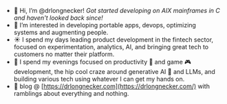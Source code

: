 - 👋 Hi, I’m @drlongnecker!  _Got started developing on AIX mainframes in C and haven't looked back since!_
- 👀 I’m interested in developing portable apps, devops, optimizing systems and augmenting people.
- ☀️ I spend my days leading product development in the fintech sector, focused on experimentation, analytics, AI, and bringing great tech to customers no matter their platform.
- 🌙 I spend my evenings focused on productivity 📃 and game 🎮 development, the hip cool craze around generative AI 🤖 and LLMs, and building various tech using whatever I can get my hands on.
- 📒 blog  @ [https://drlongnecker.com](https://drlongnecker.com/) with ramblings about everything and nothing.





<!---
drlongnecker/drlongnecker is a ✨ special ✨ repository because its `README.md` (this file) appears on your GitHub profile.
You can click the Preview link to take a look at your changes.
--->
